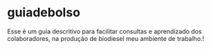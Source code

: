 # guiadebolso
Esse é um guia descritivo para facilitar consultas e aprendizado dos colaboradores, na produção de biodiesel  meu ambiente de trabalho.!
